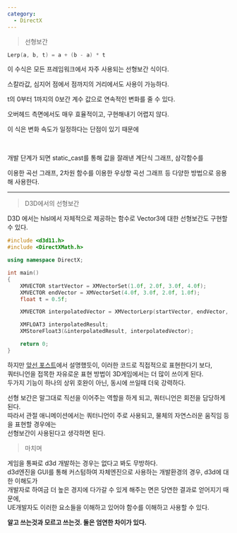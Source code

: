 ```yaml
---
category:
  - DirectX
---
```


>선형보간   

```c++
Lerp(a, b, t) = a + (b - a) * t
```
이 수식은 모든 프레임워크에서 자주 사용되는 선형보간 식이다.   

스칼라값, 심지어 점에서 점까지의 거리에서도 사용이 가능하다.   

t의 0부터 1까지의 0보간 계수 값으로 연속적인 변화를 줄 수 있다.   

오버헤드 측면에서도 매우 효율적이고, 구현해내기 어렵지 않다.   

이 식은 변화 속도가 일정하다는 단점이 있기 때문에     

</br>

개발 단계가 되면 static_cast를 통해 값을 잘래낸 계단식 그래프, 삼각함수를   

이용한 곡선 그래프, 2차원 함수를 이용한 우상향 곡선 그래프 등 다양한 방법으로 응용해 사용한다.   



***

>D3D에서의 선형보간

D3D 에서는 hlsl에서 자체적으로 제공하는 함수로 Vector3에 대한 선형보간도 구현할 수 있다.   

```c++
#include <d3d11.h>
#include <DirectXMath.h>

using namespace DirectX;

int main()
{
    XMVECTOR startVector = XMVectorSet(1.0f, 2.0f, 3.0f, 4.0f);
    XMVECTOR endVector = XMVectorSet(4.0f, 3.0f, 2.0f, 1.0f);
    float t = 0.5f;

    XMVECTOR interpolatedVector = XMVectorLerp(startVector, endVector, t);

    XMFLOAT3 interpolatedResult;
    XMStoreFloat3(&interpolatedResult, interpolatedVector);

    return 0;
}
```
하지만 [앞선 포스트](https://cpppowercode.github.io/directx/DirectX11-%ED%9A%8C%EC%A0%84/)에서 설명했듯이, 이러한 코드로 직접적으로 표현한다기 보다,   
쿼터니언을 접목한 자유로운 표현 방법이 3D게임에서는 더 많이 쓰이게 된다.   
두가지 기능이 하나의 상위 호완이 아닌, 동시에 쓰일때 더욱 강력하다.   

선형 보간은 말그대로 직선을 이어주는 역할을 하게 되고, 쿼터니언은 회전을 담당하게 된다.   
따라서 관절 애니메이션에서는 쿼터니언이 주로 사용되고, 물체의 자연스러운 움직임 등을 표현할 경우에는   
선형보간이 사용된다고 생각하면 된다.   

>마치며

게임을 통짜로 d3d 개발하는 경우는 없다고 봐도 무방하다.   
d3d엔진을 GUI를 통해 커스텀하여 자체엔진으로 사용하는 개발환경의 경우, d3d에 대한 이해도가   
개발자로 하여금 더 높은 경지에 다가갈 수 있게 해주는 면은 당연한 결과로 얻어지기 때문에,   
UE개발자도 이러한 요소들을 이해하고 있어야 함수를 이해하고 사용할 수 있다.   

**알고 쓰는것과 모르고 쓰는것. 둘은 엄연한 차이가 있다.**
